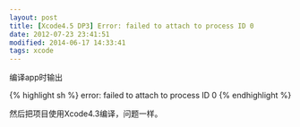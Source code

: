 ```yaml
---
layout: post
title: [Xcode4.5 DP3] Error: failed to attach to process ID 0
date: 2012-07-23 23:41:51
modified: 2014-06-17 14:33:41
tags: xcode
---
```


编译app时输出

{% highlight sh %}
error: failed to attach to process ID 0
{% endhighlight %}

然后把项目使用Xcode4.3编译，问题一样。